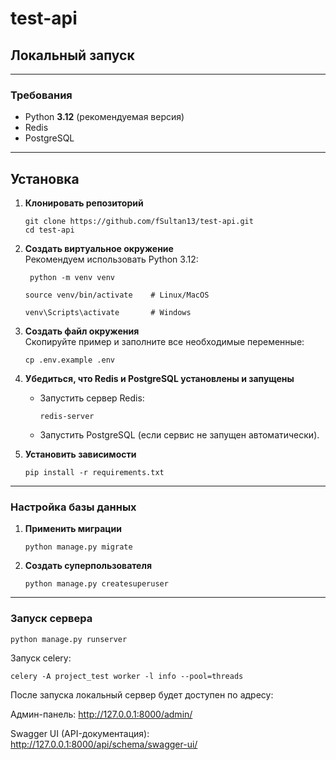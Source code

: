 # test-api

## Локальный запуск

---

### Требования

- Python **3.12** (рекомендуемая версия)
- Redis
- PostgreSQL

---

## Установка

1. **Клонировать репозиторий**
    ```shell
    git clone https://github.com/fSultan13/test-api.git
    cd test-api
    ```

2. **Создать виртуальное окружение**  
    Рекомендуем использовать Python 3.12:
   ```shell
    python -m venv venv
   ```
    ```shell
    source venv/bin/activate    # Linux/MacOS
     ```
     ```shell
   venv\Scripts\activate       # Windows
    ```

3. **Создать файл окружения**  
   Скопируйте пример и заполните все необходимые переменные:
    ```shell
    cp .env.example .env
    ```

4. **Убедиться, что Redis и PostgreSQL установлены и запущены**  
   - Запустить сервер Redis:
     ```shell
     redis-server
     ```
   - Запустить PostgreSQL (если сервис не запущен автоматически).

5. **Установить зависимости**
    ```shell
    pip install -r requirements.txt
    ```

---

### Настройка базы данных

1. **Применить миграции**
    ```shell
    python manage.py migrate
    ```

2. **Создать суперпользователя**
    ```shell
    python manage.py createsuperuser
    ```

---

### Запуск сервера

```shell
python manage.py runserver
```

Запуск celery:
```shell
celery -A project_test worker -l info --pool=threads
```
После запуска локальный сервер будет доступен по адресу:

Админ-панель:
http://127.0.0.1:8000/admin/

Swagger UI (API-документация):
http://127.0.0.1:8000/api/schema/swagger-ui/